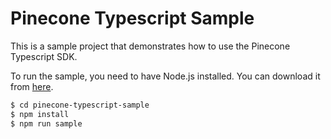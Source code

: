 # Pinecone Typescript Sample

This is a sample project that demonstrates how to use the Pinecone Typescript SDK.

To run the sample, you need to have Node.js installed. You can download it from [here](https://nodejs.org/en/download/).

```sh
$ cd pinecone-typescript-sample
$ npm install
$ npm run sample
```
